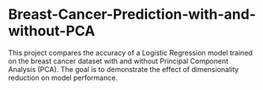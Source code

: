 # Breast-Cancer-Prediction-with-and-without-PCA
This project compares the accuracy of a Logistic Regression model trained on the breast cancer dataset with and without Principal Component Analysis (PCA). The goal is to demonstrate the effect of dimensionality reduction on model performance.
